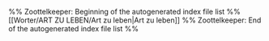 %% Zoottelkeeper: Beginning of the autogenerated index file list  %%
 [[Worter/ART ZU LEBEN/Art zu leben|Art zu leben]]
%% Zoottelkeeper: End of the autogenerated index file list  %%
